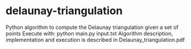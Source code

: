 # delaunay-triangulation
Python algorithm to compute the Delaunay triangulation given a set of points
Execute with: python main.py input.txt
Algorithm description, implementation and execution is described in Delaunay_triangulation.pdf
